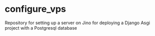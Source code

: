 # configure_vps
Repository for setting up a server on Jino for deploying a Django Asgi project with a Postgresql database
